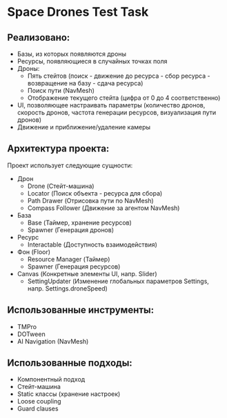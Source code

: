 # Space Drones Test Task  
  
## Реализовано:  
- Базы, из которых появляются дроны  
- Ресурсы, появляющиеся в случайных точках поля  
- Дроны:  
  - Пять стейтов (поиск - движение до ресурса - сбор ресурса - возвращение на базу - сдача ресурса)  
  - Поиск пути (NavMesh)  
  - Отображение текущего стейта (цифра от 0 до 4 соответственно)  
- UI, позволяющее настраивать параметры (количество дронов, скорость дронов, частота генерации ресурсов, визуализация пути дронов)  
- Движение и приближение/удаление камеры
  
## Архитектура проекта:  
Проект использует следующие сущности:  
- Дрон  
  - Drone (Стейт-машина)  
  - Locator (Поиск объекта - ресурса для сбора)  
  - Path Drawer (Отрисовка пути по NavMesh)  
  - Compass Follower (Движение за агентом NavMesh)  
- База  
  - Base (Таймер, хранение ресурсов)  
  - Spawner (Генерация дронов)  
- Ресурс  
  - Interactable (Доступность взаимодействия)  
- Фон (Floor)  
  - Resource Manager (Таймер)  
  - Spawner (Генерация ресурсов)  
- Canvas (Конкретные элементы UI, напр. Slider)  
  - SettingUpdater (Изменение глобальных параметров Settings, напр. Settings.droneSpeed)  
  
## Использованные инструменты:  
- TMPro  
- DOTween  
- AI Navigation (NavMesh)  
  
## Использованные подходы:  
- Компонентный подход  
- Стейт-машина  
- Static классы (хранение настроек)  
- Loose coupling
- Guard clauses  